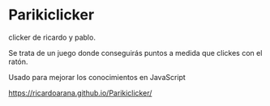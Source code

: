 # Parikiclicker
clicker de ricardo y pablo.

Se trata de un juego donde conseguirás puntos a medida que clickes con el ratón.

Usado para mejorar los conocimientos en JavaScript

https://ricardoarana.github.io/Parikiclicker/
